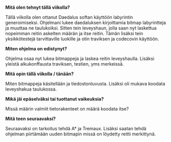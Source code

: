 
**Mitä olen tehnyt tällä viikolla?**

Tällä viikolla olen ottanut Daedalus softan käyttöön labyrintin generoimiseksi. Ohjelmani lukee daedaluksen kirjoittamia bitmap labyrintteja ja muuttaa ne taulukoiksi. Sitten tein leveyshaun, jolla saan nyt laskettua nopeimman reitin askelten määrän ja itse reitin. Tämän lisäksi tein yksikkötestejä tarvittaville luokille ja otin traviksen ja codecovin käyttöön.

**Miten ohjelma on edistynyt?**

Ohjelma osaa nyt lukea bitmappeja ja laskea reitin leveyshaulla. Lisäksi yleistä alkukonffausta traviksen, testien, yms merkeissä.

**Mitä opin tällä viikolla / tänään?**

Miten bitmappeja käsitellään ja tiedostonluvusta. Lisäksi oli mukava koodata leveyshakua taulukossa.

**Mikä jäi epäselväksi tai tuottanut vaikeuksia?**

Missä määrin valmiit tietorakenteet on määrä koodata itse? 


**Mitä teen seuraavaksi?**

Seuraavaksi on tarkoitus tehdä A* ja Tremaux. Lisäksi saatan tehdä ohjelman piirtämään uuden bitmapin missä on löydetty reitti merkittynä.

